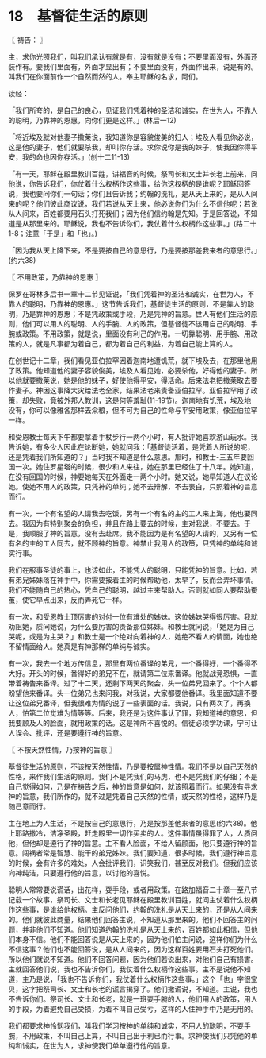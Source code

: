 # 18　基督徒生活的原则



〖 祷告： 〗

主，求你光照我们，叫我们承认有就是有，没有就是没有；不要里面没有，外面还装作有。要我们里面有，外面才显出有；不要里面没有，外面作出来，说是有的。叫我们在你面前作一个自然而然的人。奉主耶稣的名求，阿们。

读经：

「我们所夸的，是自己的良心，见证我们凭着神的圣洁和诚实，在世为人，不靠人的聪明，乃靠神的恩惠，向你们更是这样。」(林后一12)

「将近埃及就对他妻子撒莱说，我知道你是容貌俊美的妇人；埃及人看见你必说，这是他的妻子，他们就要杀我，却叫你存活。求你说你是我的妹子，使我因你得平安，我的命也因你存活。」(创十二11-13)

「有一天，耶稣在殿里教训百姓，讲福音的时候，祭司长和文士并长老上前来，问他说，你告诉我们，你仗着什么权柄作这些事，给你这权柄的是谁呢？耶稣回答说，我也要问你们一句话；你们且告诉我；约翰的洗礼，是从天上来的，是从人间来的呢？他们彼此商议说，我们若说从天上来，他必说你们为什么不信他呢；若说从人间来，百姓都要用石头打死我们；因为他们信约翰是先知。于是回答说，不知道是从那里来的。耶稣说，我也不告诉你们，我仗着什么权柄作这些事。」(路二十1-8；注意「于是」和「也」。)

「因为我从天上降下来，不是要按自己的意思行，乃是要按那差我来者的意思行。」(约六38)



〖 不用政策，乃靠神的恩惠 〗

保罗在哥林多后书一章十二节见证说，「我们凭着神的圣洁和诚实，在世为人，不靠人的聪明，乃靠神的恩惠。」这节告诉我们，基督徒生活的原则，不是靠人的聪明，乃是靠神的恩惠；不是凭政策或手段，乃是凭神的旨意。世人有他们生活的原则，他们可以用人的聪明、人的手腕、人的政策，但基督徒不该用自己的聪明、手腕或政策。不用政策，就是说，里面没有利己的作用。一切靠聪明、用手腕、用政策的人，就是凡事都为着自己，都为着自己的利益，为着自己能上算的人。

在创世记十二章，我们看见亚伯拉罕因着迦南地遭饥荒，就下埃及去，在那里他用了政策。他知道他的妻子容貌俊美，埃及人看见她，必要杀他，好得他的妻子。所以他就要撒莱说，她是他的妹子，好使他得平安，得活命。后来法老把撒莱取去要作妻子。神因这事降大灾给法老全家，结果法老来责备亚伯拉罕。亚伯拉罕用了政策，却失败，竟被外邦人教训，这是何等羞耻(11-19节)。迦南地有饥荒，埃及地没有，你可以像雅各那样去籴粮，但不可为自己的性命与平安用政策，像亚伯拉罕一样。

和受恩教士每天下午都要拿着手杖步行一两个小时，有人批评她喜欢游山玩水。我告诉她，有多少人因此在论断她，她就问我：「基督徒活着，是凭着人所说的呢，还是凭着我们所知道的？」当时我不知道是什么意思。那时，和教士-三五年要回国一次。她住罗星塔的时候，很少和人来往，她在那里已经住了十八年。她知道，在没有回国的时候，神要她每天在外面走一两个小时。她又说，她早知道人在议论她。使她不用人的政策，只凭神的单纯；她不去辩解，不去表白，只照着神的旨意而行。

有一次，一个有名望的人请我去吃饭，另有一个有名的主的工人来上海，他也要同去。我因为有特别聚会的负担，并且在路上要去的时候，主对我说，不要去。于是，我顺服了神的旨意，没有去赴席。我不能因为是有名望的人请的，又另有一位有名的主的工人同去，就不顾神的旨意。神禁止我用人的政策，只凭神的单纯和诚实行事。

我们在服事圣徒的事上，也该如此，不能凭人的聪明，只能凭神的旨意。比如，若有弟兄姊妹落在神手中，你需要按着主的时候帮助他，太早了，反而会弄坏事情。我们不能随自己的热心，凭自己的聪明，越过主来帮助人。否则就如同人要帮助蚕茧，使它早点出来，反而弄死它一样。

有一次，和受恩教士顶厉害的对付一位有难处的姊妹。这位姊妹哭得很厉害。我就劝阻她，质问她说，为什么要厉害的责备那位姊妹。和教士就问说，「她是为自己哭呢，或是为主哭？」和教士是一个绝对向着神的人，她绝不看人的情面，她也绝不留情面给人。她真是有神那样的单纯与诚实。

有一次，我去一个地方传信息，那里有两位番译的弟兄，一个番得好，一个番得不大好。开头的时候，番得好的弟兄不在，就请第二位来番译。他就战竞恐惧，一直带着祷告来番译。过了十二天，还剩下两天的聚会，头一位弟兄回来了。个个人都盼望他来番译。头一位弟兄也来问我，对我说，大家都要他番译。我里面知道不要让这位弟兄番译，但我很难为情的说了一些表面的话。我说，只有两次了，再换人，怕第二位觉难为情等等。后来，我还是为这件事认了罪，我知道神的意思，但我要顾及人的脸面，就用政策的话。这是神所不喜悦的。信徒必须学功课，宁可让人误会、批评，还是要遵行神的旨意。



〖 不按天然性情，乃按神的旨意 〗

基督徒生活的原则，不该按天然性情，乃是要按属神性情。我们不是以自己天然的性格，来作我们生活的原则。我们不是凭我们的马虎，也不是凭我们的仔细；不是自己觉得如何，乃是在祷告之后，神的旨意是如何，就该照着而行。如果没有寻求神的旨意，我们所作的，就不过是凭着自己天然的性情，或天然的性格，这样乃是随己意而行。

主在地上为人生活，不是按自己的意思行，乃是按那差他来者的意思(约六38)。他上耶路撒冷，洁净圣殿，赶走殿里一切作买卖的人。这件事情虽得罪了人，人质问他，但他却是遵行了神的旨意。主不看人脸面，不给人留颜面，他只要遵行神的旨意。闯祸者常是智慧、能干的弟兄姊妹。我们要知道，很多时候，我们遵行神旨意的时候，会有许多的难处，人会批评我们，识笑我们，甚至反对我们。但我们应该向神纯洁，只要遵行他的旨意，以讨他的喜悦。

聪明人常常要说谎话，出花样，耍手段，或者用政策。在路加福音二十章一至八节记载一个故事，祭司长、文士和长老见耶稣在殿里教训百姓，就问主仗着什么权柄作这些事，是谁给他权柄。主反问他们，约翰的洗礼是从天上来的，还是从人间来的。他们就彼此商量，结果他们回答主说，不知道从那里来的。他们不回答主的问题，并非他们不知道。他们知道约翰的洗礼是从天上来的，百姓都如此相信，但他们本身不信。他们不能回答说是从天上来的，因为他们怕主问说，这样你们为什么不信这事？他们也不能回答说，是从人间来的，因为这样百姓要用石头打死他们。所以他们就说不知道。他们不回答问题，因为他们若说出来，对他们自己有损害。主就回答他们说，我也不告诉你们，我仗着什么权柄作这些事。主不是说他不知道，主乃是说，「我也不告诉你们，我仗着什么权柄作这些事。」这个「也」字很宝贝，这字把祭司长、文士和长老的谎言揭穿了。他们撒谎说，不知道。主说，我也不告诉你们。祭司长、文土和长老，就是一班耍手腕的人，他们用人的政策，用人的手段，为着避免自己受损，为着不叫自己受亏，这样的人住神手中乃是无用的。

我们都要求神怜悯我们，叫我们学习按神的单纯和诚实，不用人的聪明，不耍手腕，不用政策，不叫自己上算，不叫自己出于利已而行事。求神使我们只凭他的单纯和诚实，在世为人，求神使我们单单遵行他的旨意。


